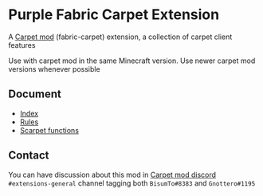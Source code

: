 # Purple Fabric Carpet Extension

A [Carpet mod](https://github.com/gnembon/fabric-carpet) (fabric-carpet) extension, a collection of carpet client features

Use with carpet mod in the same Minecraft version. Use newer carpet mod versions whenever possible

## Document
- [Index](docs/readme.md)
- [Rules](docs/rules.md)
- [Scarpet functions](docs/scarpet_functions.md)

## Contact

You can have discussion about this mod in [Carpet mod discord](https://discord.gg/aWzyjSZ8MX) `#extensions-general` channel
tagging both `BisumTo#8383` and `Gnottero#1195`